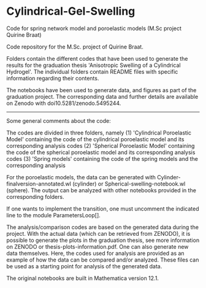 # Cylindrical-Gel-Swelling
Code for spring network model and poroelastic models (M.Sc project Quirine Braat)

Code repository for the M.Sc. project of Quirine Braat.

Folders contain the different codes that have been used to generate the results for the graduation thesis 'Anisotropic Swelling of a Cylindrical Hydrogel'. The individual folders contain README files with specific information regarding their contents. 

The notebooks have been used to generate data, and figures as part of the graduation project. The corresponding data and further details are available on Zenodo with doi10.5281/zenodo.5495244. 

_________________________________________________________________________________________________

Some general comments about the code:


The codes are divided in three folders, namely
(1) 'Cylindrical Poroelastic Model' containing the code of the cylindrical poroelastic model and its corresponding analysis codes
(2) 'Spherical Poroelastic Model' containing the code of the spherical poroelastic model and its corresponding analysis codes
(3) 'Spring models' containing the code of the spring models and the corresponding analysis


For the poroelastic models, the data can be generated with Cylinder-finalversion-annotated.wl (cylinder) or Spherical-swelling-notebook.wl (sphere). The output can be analyzed with other notebooks provided in the corresponding folders.

If one wants to implement the transition, one must uncomment the indicated line to the module ParametersLoop[]. 

The analysis/comparison codes are based on the generated data during the project. With the actual data (which can be retrieved from ZENODO), it is possible to generate the plots in the graduation thesis, see more information on ZENODO or thesis-plots-information.pdf. One can also generate new data themselves. Here, the codes used for analysis are provided as an example of how the data can be compared and/or analyzed. These files can be used as a starting point for analysis of the generated data.

The original notebooks are built in Mathematica version 12.1. 
